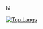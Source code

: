 hi

[![Top Langs](https://github-readme-stats.vercel.app/api/top-langs/?username=eriktherdev)](https://github.com/anuraghazra/github-readme-stats)
